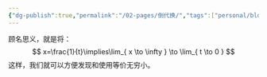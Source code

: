 ```yaml
---
{"dg-publish":true,"permalink":"/02-pages/倒代换/","tags":["personal/blog","高等数学/极限"]}
---
```


顾名思义，就是将：
$$
x=\frac{1}{t}\implies\lim_{ x \to \infty } \to \lim_{ t \to 0 } 
$$
这样，我们就可以方便发现和使用等价无穷小。